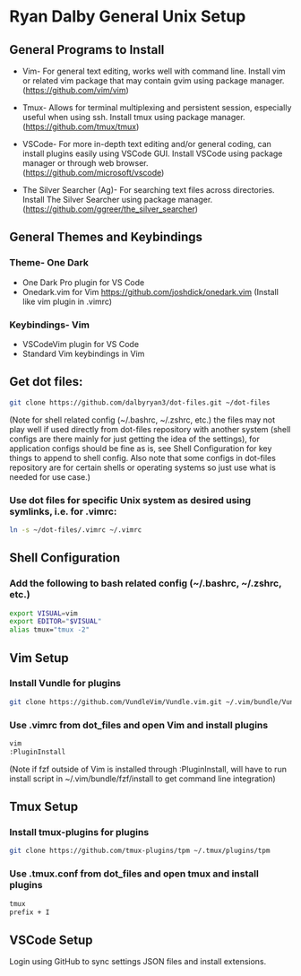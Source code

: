 # Ryan Dalby General Unix Setup

## General Programs to Install
* Vim- For general text editing, works well with command line. Install vim or related vim package that may contain gvim using package manager. (https://github.com/vim/vim)

* Tmux- Allows for terminal multiplexing and persistent session, especially useful when using ssh. Install tmux using package manager. (https://github.com/tmux/tmux)

* VSCode- For more in-depth text editing and/or general coding, can install plugins easily using VSCode GUI. Install VSCode using package manager or through web browser. (https://github.com/microsoft/vscode)

* The Silver Searcher (Ag)- For searching text files across directories. Install The Silver Searcher using package manager. (https://github.com/ggreer/the_silver_searcher)

## General Themes and Keybindings
### Theme- One Dark
* One Dark Pro plugin for VS Code
* Onedark.vim for Vim https://github.com/joshdick/onedark.vim (Install like vim plugin in .vimrc)
### Keybindings- Vim 
* VSCodeVim plugin for VS Code
* Standard Vim keybindings in Vim

## Get dot files:
```bash
git clone https://github.com/dalbyryan3/dot-files.git ~/dot-files
```
(Note for shell related config (~/.bashrc, ~/.zshrc, etc.) the files may not play well if used directly from dot-files repository with another system (shell configs are there mainly for just getting the idea of the settings), for application configs should be fine as is, see Shell Configuration for key things to append to shell config. Also note that some configs in dot-files repository are for certain shells or operating systems so just use what is needed for use case.)

### Use dot files for specific Unix system as desired using symlinks, i.e. for .vimrc:
```bash
ln -s ~/dot-files/.vimrc ~/.vimrc 
```

## Shell Configuration
### Add the following to bash related config (~/.bashrc, ~/.zshrc, etc.)
```bash
export VISUAL=vim
export EDITOR="$VISUAL"
alias tmux="tmux -2"
```

## Vim Setup
### Install Vundle for plugins
```bash
git clone https://github.com/VundleVim/Vundle.vim.git ~/.vim/bundle/Vundle.vim
```

### Use .vimrc from dot_files and open Vim and install plugins
```bash
vim
:PluginInstall
```
(Note if fzf outside of Vim is installed through :PluginInstall, will have to run install script in ~/.vim/bundle/fzf/install to get command line integration)

## Tmux Setup
### Install tmux-plugins for plugins
```bash
git clone https://github.com/tmux-plugins/tpm ~/.tmux/plugins/tpm
```
### Use .tmux.conf from dot_files and open tmux and install plugins
```bash
tmux
prefix + I
```

## VSCode Setup
Login using GitHub to sync settings JSON files and install extensions.
